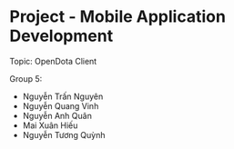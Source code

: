 Project - Mobile Application Development
==============================================
Topic: OpenDota Client

Group 5:
- Nguyễn Trấn Nguyên
- Nguyễn Quang Vinh
- Nguyễn Anh Quân
- Mai Xuân Hiếu
- Nguyễn Tương Quỳnh


